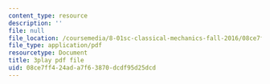 ```yaml
---
content_type: resource
description: ''
file: null
file_location: /coursemedia/8-01sc-classical-mechanics-fall-2016/08ce7ff424ada7f63870dcdf95d25dcd_XeTsZhYHY_E.pdf
file_type: application/pdf
resourcetype: Document
title: 3play pdf file
uid: 08ce7ff4-24ad-a7f6-3870-dcdf95d25dcd
---
```

